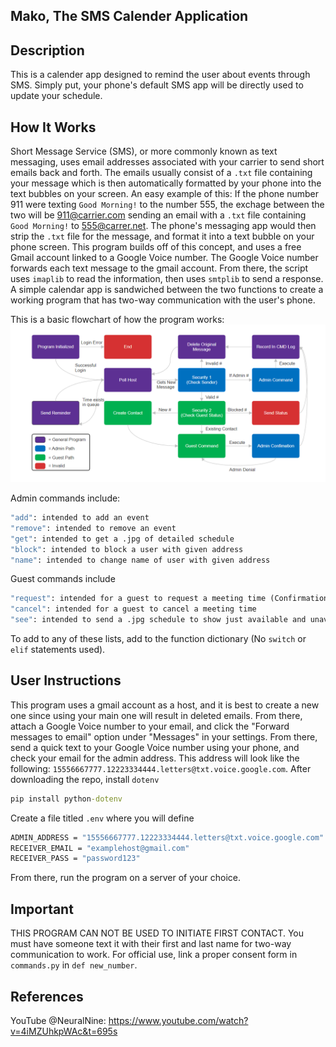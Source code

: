## Mako, The SMS Calender Application 

## Description
This is a calender app designed to remind the user about events through SMS. Simply put, your phone's default SMS app will be directly used to update your schedule.

## How It Works
Short Message Service (SMS), or more commonly known as text messaging, uses email addresses associated with your carrier to send short emails back and forth. The emails usually consist of a `.txt` file containing your message which is then automatically formatted by your phone into the text bubbles on your screen. An easy example of this: If the phone number 911 were texting `Good Morning!` to the number 555, the exchage between the two will be 911@carrier.com sending an email with a `.txt` file containing `Good Morning!` to 555@carrer.net. The phone's messaging app would then strip the `.txt` file for the message, and format it into a text bubble on your phone screen.
This program builds off of this concept, and uses a free Gmail account linked to a Google Voice number. The Google Voice number forwards each text message to the gmail account. From there, the script uses `imaplib` to read the information, then uses `smtplib` to send a response. A simple calendar app is sandwiched between the two functions to create a working program that has two-way communication with the user's phone.

This is a basic flowchart of how the program works:
![alt text](https://github.com/maguea/mako/blob/main/images/mako_flowcart.png)

Admin commands include:
```cmd
"add": intended to add an event
"remove": intended to remove an event
"get": intended to get a .jpg of detailed schedule
"block": intended to block a user with given address
"name": intended to change name of user with given address
```
Guest commands include
```cmd
"request": intended for a guest to request a meeting time (Confirmation from admin requried)
"cancel": intended for a guest to cancel a meeting time
"see": intended to send a .jpg schedule to show just available and unavailable time
```
To add to any of these lists, add to the function dictionary (No `switch` or `elif` statements used).

## User Instructions
This program uses a gmail account as a host, and it is best to create a new one since using your main one will result in deleted emails. From there, attach a Google Voice number to your email, and click the "Forward messages to email" option under "Messages" in your settings.
From there, send a quick text to your Google Voice number using your phone, and check your email for the admin address. This address will look like the following: `15556667777.12223334444.letters@txt.voice.google.com`.
After downloading the repo, install `dotenv`
```cmd
pip install python-dotenv
```
Create a file titled `.env` where you will define
```cmd
ADMIN_ADDRESS = "15556667777.12223334444.letters@txt.voice.google.com" #(From previous step)
RECEIVER_EMAIL = "examplehost@gmail.com"
RECEIVER_PASS = "password123"
```
From there, run the program on a server of your choice.

## Important
THIS PROGRAM CAN NOT BE USED TO INITIATE FIRST CONTACT. You must have someone text it with their first and last name for two-way communication to work. For official use, link a proper consent form in `commands.py` in `def new_number`.

## References
YouTube @NeuralNine: https://www.youtube.com/watch?v=4iMZUhkpWAc&t=695s
